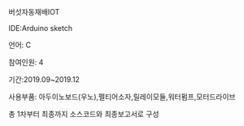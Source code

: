 버섯자동재배IOT

IDE:Arduino sketch

언어: C

참여인원: 4

기간:2019.09~2019.12

사용부품: 아두이노보드(우노),펠티어소자,릴레이모듈,워터펌프,모터드라이브

총 1차부터 최종까지 소스코드와 최종보고서로 구성
